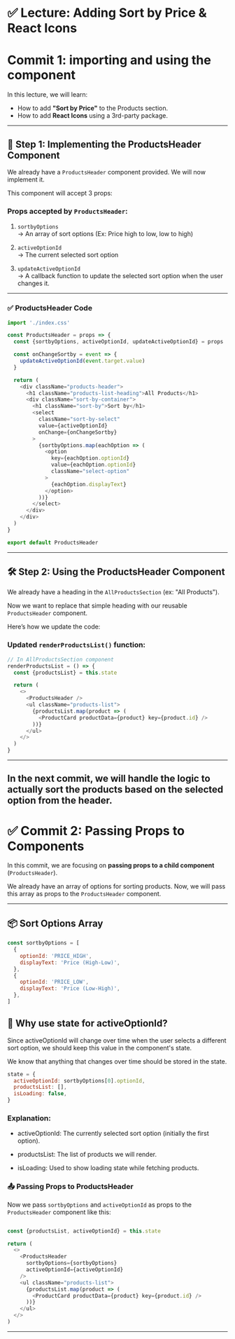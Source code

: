 
# ✅ Lecture: Adding Sort by Price & React Icons

# Commit 1: importing and using the component 

In this lecture, we will learn:

- How to add **"Sort by Price"** to the Products section.
- How to add **React Icons** using a 3rd-party package.

---

## 🧩 Step 1: Implementing the ProductsHeader Component

We already have a `ProductsHeader` component provided. We will now implement it.

This component will accept 3 props:

### Props accepted by `ProductsHeader`:

1. `sortbyOptions`  
   → An array of sort options (Ex: Price high to low, low to high)

2. `activeOptionId`  
   → The current selected sort option

3. `updateActiveOptionId`  
   → A callback function to update the selected sort option when the user changes it.

---

### ✅ ProductsHeader Code

```js
import './index.css'

const ProductsHeader = props => {
  const {sortbyOptions, activeOptionId, updateActiveOptionId} = props

  const onChangeSortby = event => {
    updateActiveOptionId(event.target.value)
  }

  return (
    <div className="products-header">
      <h1 className="products-list-heading">All Products</h1>
      <div className="sort-by-container">
        <h1 className="sort-by">Sort by</h1>
        <select
          className="sort-by-select"
          value={activeOptionId}
          onChange={onChangeSortby}
        >
          {sortbyOptions.map(eachOption => (
            <option
              key={eachOption.optionId}
              value={eachOption.optionId}
              className="select-option"
            >
              {eachOption.displayText}
            </option>
          ))}
        </select>
      </div>
    </div>
  )
}

export default ProductsHeader
```

---

## 🛠️ Step 2: Using the ProductsHeader Component

We already have a heading in the `AllProductsSection` (ex: "All Products").

Now we want to replace that simple heading with our reusable `ProductsHeader` component.

Here’s how we update the code:

### Updated `renderProductsList()` function:

```js
// In AllProductsSection component
renderProductsList = () => {
  const {productsList} = this.state

  return (
    <>
      <ProductsHeader />
      <ul className="products-list">
        {productsList.map(product => (
          <ProductCard productData={product} key={product.id} />
        ))}
      </ul>
    </>
  )
}
```

---

In the next commit, we will handle the logic to actually sort the products based on the selected option from the header.
---
# ✅ Commit 2: Passing Props to Components

In this commit, we are focusing on **passing props to a child component** (`ProductsHeader`).

We already have an array of options for sorting products. Now, we will pass this array as props to the `ProductsHeader` component.

---

## 📦 Sort Options Array

```js
const sortbyOptions = [
  {
    optionId: 'PRICE_HIGH',
    displayText: 'Price (High-Low)',
  },
  {
    optionId: 'PRICE_LOW',
    displayText: 'Price (Low-High)',
  },
]
```

## 📌 Why use state for activeOptionId?
Since activeOptionId will change over time when the user selects a different sort option, we should keep this value in the component's state.

We know that anything that changes over time should be stored in the state.

```js
state = {
  activeOptionId: sortbyOptions[0].optionId,
  productsList: [],
  isLoading: false,
}
```

### Explanation:
* activeOptionId: The currently selected sort option (initially the first option).

* productsList: The list of products we will render.

* isLoading: Used to show loading state while fetching products.

### 📤 Passing Props to ProductsHeader

Now we pass `sortbyOptions` and `activeOptionId` as props to the `ProductsHeader` component like this:

```js

const {productsList, activeOptionId} = this.state

return (
  <>
    <ProductsHeader
      sortbyOptions={sortbyOptions}
      activeOptionId={activeOptionId}
    />
    <ul className="products-list">
      {productsList.map(product => (
        <ProductCard productData={product} key={product.id} />
      ))}
    </ul>
  </>
)

```
---